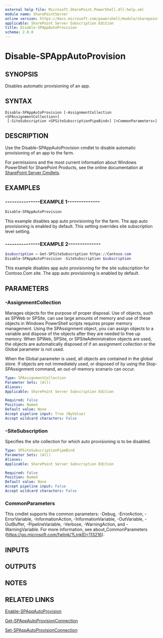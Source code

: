 ```yaml
---
external help file: Microsoft.SharePoint.PowerShell.dll-help.xml
module name: SharePointServer
online version: https://docs.microsoft.com/powershell/module/sharepoint-server/disable-spappautoprovision
applicable: SharePoint Server Subscription Edition
title: Disable-SPAppAutoProvision
schema: 2.0.0
---
```


# Disable-SPAppAutoProvision

## SYNOPSIS

Disables automatic provisioning of an app.



## SYNTAX

```
Disable-SPAppAutoProvision [-AssignmentCollection <SPAssignmentCollection>]
 [-SiteSubscription <SPSiteSubscriptionPipeBind>] [<CommonParameters>]
```

## DESCRIPTION
Use the Disable-SPAppAutoProvision cmdlet to disable automatic provisioning of an app to the farm.

For permissions and the most current information about Windows PowerShell for SharePoint Products, see the online documentation at [SharePoint Server Cmdlets](https://docs.microsoft.com/powershell/sharepoint/sharepoint-server/sharepoint-server-cmdlets).

## EXAMPLES

### ---------------EXAMPLE 1-------------- 
```powershell
Disable-SPAppAutoProvision
```

This example disables app auto provisioning for the farm.
The app auto provisioning is enabled by default.
This setting overrides site subscription level setting.

### ---------------EXAMPLE 2-------------- 
```powershell
$subscription = Get-SPSiteSubscription https://Contoso.com
Disable-SPAppAutoProvision -SiteSubscription $subscription
```

This example disables app auto provisioning for the site subscription for Contoso.Com site.
The app auto provisioning is enabled by default.

## PARAMETERS

### -AssignmentCollection
Manages objects for the purpose of proper disposal.
Use of objects, such as SPWeb or SPSite, can use large amounts of memory and use of these objects in Windows PowerShell scripts requires proper memory management.
Using the SPAssignment object, you can assign objects to a variable and dispose of the objects after they are needed to free up memory.
When SPWeb, SPSite, or SPSiteAdministration objects are used, the objects are automatically disposed of if an assignment collection or the Global parameter is not used.

When the Global parameter is used, all objects are contained in the global store.
If objects are not immediately used, or disposed of by using the Stop-SPAssignment command, an out-of-memory scenario can occur.

```yaml
Type: SPAssignmentCollection
Parameter Sets: (All)
Aliases: 
Applicable: SharePoint Server Subscription Edition

Required: False
Position: Named
Default value: None
Accept pipeline input: True (ByValue)
Accept wildcard characters: False
```

### -SiteSubscription
Specifies the site collection for which auto provisioning is to be disabled.

```yaml
Type: SPSiteSubscriptionPipeBind
Parameter Sets: (All)
Aliases: 
Applicable: SharePoint Server Subscription Edition

Required: False
Position: Named
Default value: None
Accept pipeline input: False
Accept wildcard characters: False
```

### CommonParameters
This cmdlet supports the common parameters: -Debug, -ErrorAction, -ErrorVariable, -InformationAction, -InformationVariable, -OutVariable, -OutBuffer, -PipelineVariable, -Verbose, -WarningAction, and -WarningVariable. For more information, see about_CommonParameters (https://go.microsoft.com/fwlink/?LinkID=113216).

## INPUTS

## OUTPUTS

## NOTES

## RELATED LINKS

[Enable-SPAppAutoProvision](Enable-SPAppAutoProvision.md)

[Get-SPAppAutoProvisionConnection](Get-SPAppAutoProvisionConnection.md)

[Set-SPAppAutoProvisionConnection](Set-SPAppAutoProvisionConnection.md)

